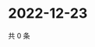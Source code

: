 # 2022-12-23

共 0 条

<!-- BEGIN WEIBO -->
<!-- 最后更新时间 Fri Dec 23 2022 13:00:54 GMT+0800 (China Standard Time) -->

<!-- END WEIBO -->
